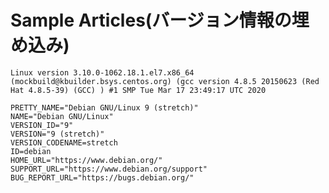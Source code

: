 # Sample Articles(バージョン情報の埋め込み)

``` txt:/proc/version:/proc/version
Linux version 3.10.0-1062.18.1.el7.x86_64 (mockbuild@kbuilder.bsys.centos.org) (gcc version 4.8.5 20150623 (Red Hat 4.8.5-39) (GCC) ) #1 SMP Tue Mar 17 23:49:17 UTC 2020

```

``` txt:/etc/os-release:/etc/os-release
PRETTY_NAME="Debian GNU/Linux 9 (stretch)"
NAME="Debian GNU/Linux"
VERSION_ID="9"
VERSION="9 (stretch)"
VERSION_CODENAME=stretch
ID=debian
HOME_URL="https://www.debian.org/"
SUPPORT_URL="https://www.debian.org/support"
BUG_REPORT_URL="https://bugs.debian.org/"

```